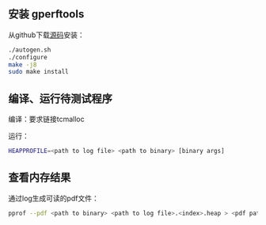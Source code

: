 ## 安装 gperftools

从github下载[源码](https://github.com/gperftools/gperftools)安装：

```bash
./autogen.sh
./configure
make -j8
sudo make install
```

## 编译、运行待测试程序

编译：要求链接tcmalloc

运行：
```bash
HEAPPROFILE=<path to log file> <path to binary> [binary args]
```

## 查看内存结果

通过log生成可读的pdf文件：

```bash
pprof --pdf <path to binary> <path to log file>.<index>.heap > <pdf path>
```
